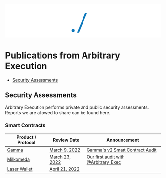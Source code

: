 ![alt text](./AE_whiteLogo_blueslash.png)
# Publications from Arbitrary Execution

* [Security Assessments](#security-assessments)

## Security Assessments

Arbitrary Execution performs private and public security assessments. Reports we are allowed to share can be found here.

### Smart Contracts

| Product / Protocol | Review Date | Announcement |
| --- | --- | --- |
| [Gamma](https://www.gamma.xyz) | [March 9, 2022](assessments/Gamma_20220309.pdf) | [Gamma's v2 Smart Contract Audit](https://medium.com/gamma-strategies/gammas-v2-smart-contract-audits-completed-by-consensys-diligence-arbitrary-execution-29004e6b63c3) |
| [Milkomeda](https://www.milkomeda.com/) | [March 23, 2022](assessments/Milkomeda_20220421.pdf) | [Our first audit with @Arbitrary_Exec](https://twitter.com/Milkomeda_com/status/1507885719242653697) |
| [Laser Wallet](https://github.com/laser-wallet/laser-wallet-contracts) | [April 21, 2022](assessments/LaserWallet_20220323.pdf) | |
